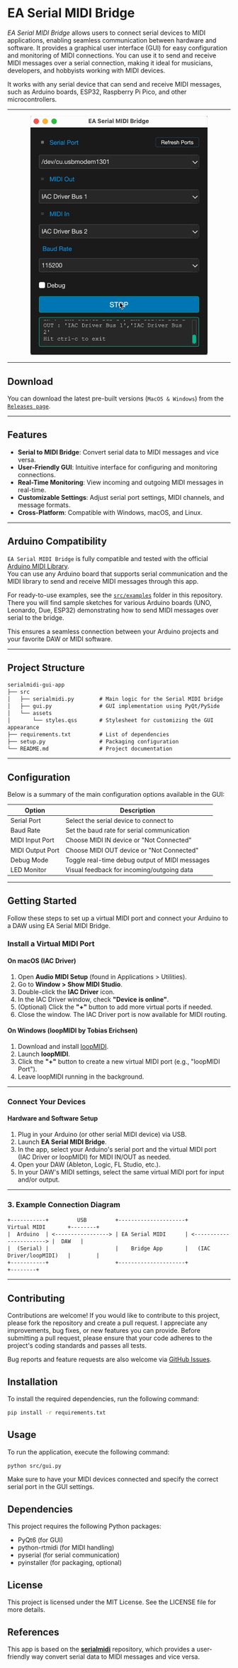 # EA Serial MIDI Bridge

*EA Serial MIDI Bridge* allows users to connect serial devices to MIDI applications, enabling seamless communication between hardware and software. It provides a graphical user interface (GUI) for easy configuration and monitoring of MIDI connections. You can use it to send and receive MIDI messages over a serial connection, making it ideal for musicians, developers, and hobbyists working with MIDI devices.

It works with any serial device that can send and receive MIDI messages, such as Arduino boards, ESP32, Raspberry Pi Pico, and other microcontrollers.

---

<div align="center">
  <img src="src/assets/EA-Bridge.gif" alt="Project Demo" width="400"/>
</div>

---

## Download

You can download the latest pre-built versions (`MacOS & Windows`) from the [`Releases page`](https://github.com/ezequielabregu/EA-serialmidi-bridge/releases).

---

## Features

- **Serial to MIDI Bridge**: Convert serial data to MIDI messages and vice versa.
- **User-Friendly GUI**: Intuitive interface for configuring and monitoring connections.
- **Real-Time Monitoring**: View incoming and outgoing MIDI messages in real-time.
- **Customizable Settings**: Adjust serial port settings, MIDI channels, and message formats.
- **Cross-Platform**: Compatible with Windows, macOS, and Linux.

---

## Arduino Compatibility

`EA Serial MIDI Bridge` is fully compatible and tested with the official [Arduino MIDI Library](https://docs.arduino.cc/libraries/midi-library/).  
You can use any Arduino board that supports serial communication and the MIDI library to send and receive MIDI messages through this app.

For ready-to-use examples, see the [`src/examples`](src/examples) folder in this repository.  
There you will find sample sketches for various Arduino boards (UNO, Leonardo, Due, ESP32) demonstrating how to send MIDI messages over serial to the bridge.

This ensures a seamless connection between your Arduino projects and your favorite DAW or MIDI software.

---

## Project Structure

```plaintext
serialmidi-gui-app
├── src
│   ├── serialmidi.py        # Main logic for the Serial MIDI bridge
│   ├── gui.py               # GUI implementation using PyQt/PySide
│   └── assets
│       └── styles.qss       # Stylesheet for customizing the GUI appearance
├── requirements.txt         # List of dependencies
├── setup.py                 # Packaging configuration
└── README.md                # Project documentation
```

---

## Configuration

Below is a summary of the main configuration options available in the GUI:

| Option                | Description                                             |
|-----------------------|---------------------------------------------------------|
| Serial Port           | Select the serial device to connect to                  |
| Baud Rate             | Set the baud rate for serial communication              |
| MIDI Input Port       | Choose MIDI IN device or "Not Connected"                |
| MIDI Output Port      | Choose MIDI OUT device or "Not Connected"               |
| Debug Mode            | Toggle real-time debug output of MIDI messages          |
| LED Monitor           | Visual feedback for incoming/outgoing data              |

---
## Getting Started

Follow these steps to set up a virtual MIDI port and connect your Arduino to a DAW using EA Serial MIDI Bridge.

### Install a Virtual MIDI Port

#### **On macOS (IAC Driver)**

1. Open **Audio MIDI Setup** (found in Applications > Utilities).
2. Go to **Window > Show MIDI Studio**.
3. Double-click the **IAC Driver** icon.
4. In the IAC Driver window, check **"Device is online"**.
5. (Optional) Click the **"+"** button to add more virtual ports if needed.
6. Close the window. The IAC Driver port is now available for MIDI routing.

#### **On Windows (loopMIDI by Tobias Erichsen)**

1. Download and install [loopMIDI](https://www.tobias-erichsen.de/software/loopmidi.html).
2. Launch **loopMIDI**.
3. Click the **"+"** button to create a new virtual MIDI port (e.g., "loopMIDI Port").
4. Leave loopMIDI running in the background.

---

### Connect Your Devices

#### **Hardware and Software Setup**

1. Plug in your Arduino (or other serial MIDI device) via USB.
2. Launch **EA Serial MIDI Bridge**.
3. In the app, select your Arduino's serial port and the virtual MIDI port (IAC Driver or loopMIDI) for MIDI IN/OUT as needed.
4. Open your DAW (Ableton, Logic, FL Studio, etc.).
5. In your DAW's MIDI settings, select the same virtual MIDI port for input and/or output.

---

### 3. Example Connection Diagram

```plaintext
+-----------+         USB         +---------------------+        Virtual MIDI       +--------+
|  Arduino  | <-----------------> | EA Serial MIDI      | <-----------------------> |  DAW   |
|  (Serial) |                     |    Bridge App       |   (IAC Driver/loopMIDI)   |        |
+-----------+                     +---------------------+                           +--------+
```

---

## Contributing

Contributions are welcome! If you would like to contribute to this project, please fork the repository and create a pull request.
I appreciate any improvements, bug fixes, or new features you can provide. Before submitting a pull request, please ensure that your code adheres to the project's coding standards and passes all tests.

Bug reports and feature requests are also welcome via [GitHub Issues](https://github.com/ezequielabregu/EA-serialmidi-bridge/issues).

## Installation

To install the required dependencies, run the following command:

```bash
pip install -r requirements.txt
```

## Usage

To run the application, execute the following command:

```bash
python src/gui.py
```

Make sure to have your MIDI devices connected and specify the correct serial port in the GUI settings.

## Dependencies

This project requires the following Python packages:

- PyQt6 (for GUI)
- python-rtmidi (for MIDI handling)
- pyserial (for serial communication)
- pyinstaller (for packaging, optional)

## License

This project is licensed under the MIT License. See the LICENSE file for more details.

## References

This app is based on the [**serialmidi**](https://github.com/raspy135/serialmidi) repository, which provides a user-friendly way convert serial data to MIDI messages and vice versa.
